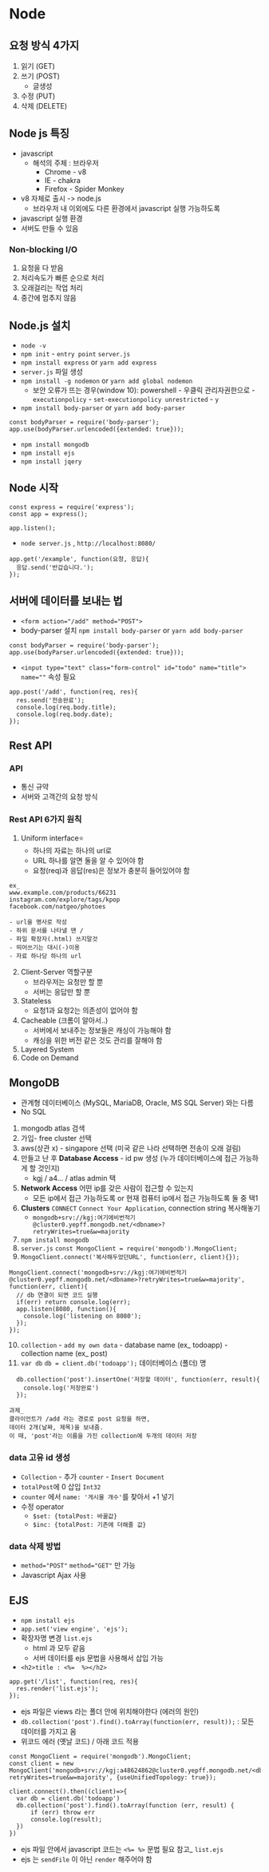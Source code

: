 # Node

## 요청 방식 4가지
1. 읽기 (GET)
2. 쓰기 (POST)
    * 글생성
3. 수정 (PUT)
4. 삭제 (DELETE)

## Node js 특징
* javascript
    * 해석의 주체 : 브라우저
        * Chrome - v8
        * IE - chakra
        * Firefox - Spider Monkey
* v8 자체로 출시 -> node.js
    * 브라우저 내 이외에도 다른 환경에서 javascript 실행 가능하도록
* javascript 실행 환경
* 서버도 만들 수 있음

### Non-blocking I/O
1. 요청을 다 받음 
2. 처리속도가 빠른 순으로 처리
3. 오래걸리는 작업 처리
4. 중간에 멈추지 않음

## Node.js 설치
* `node -v`
* `npm init` - `entry point` `server.js`
* `npm install express` or `yarn add express`
* `server.js` 파일 생성
* `npm install -g nodemon` or `yarn add global nodemon`
    * 보안 오류가 뜨는 경우(window 10): powershell - 우클릭 관리자권한으로 - `executionpolicy` - `set-executionpolicy unrestricted` - `y`
* `npm install body-parser` or `yarn add body-parser`
```
const bodyParser = require('body-parser');
app.use(bodyParser.urlencoded({extended: true}));
```
* `npm install mongodb`
* `npm install ejs`
* `npm install jqery`

## Node 시작
```
const express = require('express');
const app = express();

app.listen();
```
* `node server.js` , `http://localhost:8080/`
```
app.get('/example', function(요청, 응답){
  응답.send('반갑습니다.');
});
```
## 서버에 데이터를 보내는 법
* `<form action="/add" method="POST">`
* body-parser 설치 `npm install body-parser` or `yarn add body-parser`
```
const bodyParser = require('body-parser');
app.use(bodyParser.urlencoded({extended: true}));
```
* `<input type="text" class="form-control" id="todo" name="title">` `name=""` 속성 필요
```
app.post('/add', function(req, res){
  res.send('전송완료');
  console.log(req.body.title);
  console.log(req.body.date);
});
```

## Rest API
### API 
* 통신 규약
* 서버와 고객간의 요청 방식

### Rest API 6가지 원칙
1. Uniform interface⭐️
    * 하나의 자료는 하나의 url로
    * URL 하나를 알면 둘을 알 수 있어야 함
    * 요청(req)과 응답(res)은 정보가 충분히 들어있어야 함
```
ex_
www.example.com/products/66231
instagram.com/explore/tags/kpop
facebook.com/natgeo/photoes

- url을 명사로 작성
- 하위 문서를 나타낼 땐 /
- 파일 확장자(.html) 쓰지말것 
- 띄어쓰기는 대시(-)이용
- 자료 하나당 하나의 url
```
2. Client-Server 역할구분
    * 브라우저는 요청만 할 뿐
    * 서버는 응답만 할 뿐
3. Stateless
    * 요청1과 요청2는 의존성이 없어야 함
4. Cacheable (크롬이 알아서..)
    * 서버에서 보내주는 정보들은 캐싱이 가능해야 함
    * 캐싱을 위한 버전 같은 것도 관리를 잘해야 함 
5. Layered System
6. Code on Demand

## MongoDB
* 관계형 데이터베이스 (MySQL, MariaDB, Oracle, MS SQL Server) 와는 다름
* No SQL 
1. mongodb atlas 검색
2. 가입- free cluster 선택
3. aws(상관 x) - singapore 선택 (미국 같은 나라 선택하면 전송이 오래 걸림)
4. 만들고 난 후 **Database Access** - id pw 생성 (누가 데이터베이스에 접근 가능하게 할 것인지)
    * kgj / a4... / atlas admin 택
5. **Network Access** 어떤 ip를 갖은 사람이 접근할 수 있는지
    * 모든 ip에서 접근 가능하도록 or 현재 컴퓨터 ip에서 접근 가능하도록 둘 중 택1
6. **Clusters** `CONNECT` `Connect Your Application`, connection string 복사해놓기
    * `mongodb+srv://kgj:여기에비번적기@cluster0.yepff.mongodb.net/<dbname>?retryWrites=true&w=majority`
7. `npm install mongodb`
8. `server.js` `const MongoClient = require('mongodb').MongoClient;`
9. `MongoClient.connect('복사해두었던URL', function(err, client){});`
```
MongoClient.connect('mongodb+srv://kgj:여기에비번적기@cluster0.yepff.mongodb.net/<dbname>?retryWrites=true&w=majority', function(err, client){
  // db 연결이 되면 코드 실행
  if(err) return console.log(err);
  app.listen(8080, function(){
    console.log('listening on 8080');
  });
});
```
10. `collection` - `add my own data` - database name (ex_ todoapp) - collection name (ex_ post)
11. `var db` `db = client.db('todoapp');` 데이터베이스 (폴더) 명
```
  db.collection('post').insertOne('저장할 데이터', function(err, result){
    console.log('저장완료')
  });
```

```
과제_ 
클라이언트가 /add 라는 경로로 post 요청을 하면, 
데이터 2개(날짜, 제목)을 보내줌.
이 때, 'post'라는 이름을 가진 collection에 두개의 데이터 저장
```
### data 고유 id 생성
* `Collection` - 추가 `counter` - `Insert Document` 
*  `totalPost`에 0 삽입 `Int32`
* `counter` 에서 `name: '게시물 개수'`를 찾아서 +1 넣기
* 수정 operator
    * `$set: {totalPost: 바꿀값}`
    * `$inc: {totalPost: 기존에 더해줄 값}`

### data 삭제 방법 
* `method="POST"` `method="GET"` 만 가능
* Javascript Ajax 사용

## EJS
* `npm install ejs`
* `app.set('view engine', 'ejs');`
* 확장자명 변경 `list.ejs`
    * html 과 모두 같음
    * 서버 데이터를 ejs 문법을 사용해서 삽입 가능
* `<h2>title : <%=  %></h2>`
```
app.get('/list', function(req, res){
  res.render('list.ejs');
});
```
* ejs 파일은 views 라는 폴더 안에 위치해야한다 (에러의 원인)
* `db.collection('post').find().toArray(function(err, result));` : 모든 데이터를 가지고 옴
* 위코드 에러 (옛날 코드) / 아래 코드 적용 
```
const MongoClient = require('mongodb').MongoClient;
const client = new MongoClient('mongodb+srv://kgj:a48624862@cluster0.yepff.mongodb.net/<dbname>?retryWrites=true&w=majority', {useUnifiedTopology: true});

client.connect().then((client)=>{
  var db = client.db('todoapp')
  db.collection('post').find().toArray(function (err, result) {
      if (err) throw err
      console.log(result);
  })
})
```
* ejs 파일 안에서 javascript 코드는 `<%= %>` 문법 필요 참고_ `list.ejs`
* ejs 는 `sendFile` 이 아닌 `render` 해주어야 함